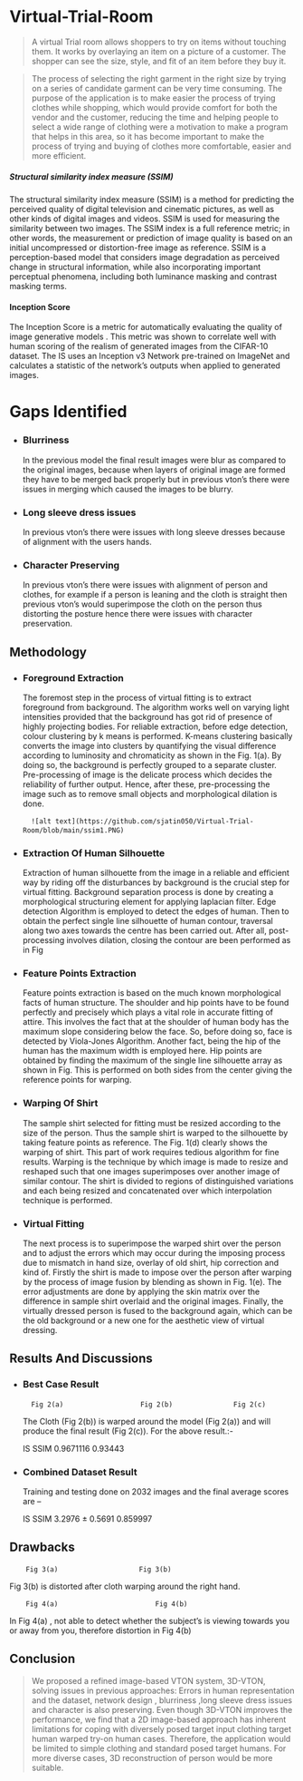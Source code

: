 # Virtual-Trial-Room
> A virtual Trial room allows shoppers to try on items without touching them. It
  works by overlaying an item on a picture of a customer. The shopper can see the
  size, style, and fit of an item before they buy it.
  
 > The process of selecting the right garment in the right size by trying on a series of candidate garment can be very time consuming. The purpose of the application is to make easier the process of trying clothes while shopping, which would provide comfort for both the vendor and the customer, reducing the time and helping people to select a wide range of clothing were a motivation to make a program that  helps in this area, so it has become important to make the process of trying and buying of clothes more comfortable, easier and more efficient. 

##### Structural similarity index measure (SSIM) 
The structural similarity index measure (SSIM) is a method for predicting the perceived quality of digital television and cinematic pictures, as well as other kinds of digital images and videos. SSIM is used for measuring the similarity between two images. The SSIM index is a full reference metric; in other words, the measurement or prediction of image quality is based on an initial uncompressed or distortion-free image as reference. SSIM is a perception-based model that considers image degradation as perceived change in structural information, while also incorporating important perceptual phenomena, including both luminance masking and contrast masking terms. 
 
 

####	Inception Score
The Inception Score is a metric for automatically evaluating  the quality of image generative models . This metric was shown to correlate well with human scoring of the realism of generated images from the CIFAR-10 dataset. The IS uses an Inception v3 Network pre-trained on ImageNet and calculates a statistic of the network’s outputs when applied to generated images.

#	Gaps Identified
- ###	Blurriness

    In the previous model the final result images were blur as compared to the original images, because when layers of original image are formed they have to be merged back properly but in previous vton’s there were issues in merging which caused the images to be blurry.

- ### Long sleeve dress issues

    In previous vton’s there were issues with long sleeve dresses because of alignment with the users hands.

- ### Character Preserving

    In previous vton’s there were issues with alignment of person and clothes, for example if a person is leaning and the cloth is straight then previous vton’s would superimpose the cloth on the person thus distorting the posture hence there were issues with character preservation.

## Methodology


- ### Foreground Extraction

    The foremost step in the process of virtual fitting is to extract foreground from background. The algorithm works well on varying light intensities provided that the background has got rid of presence of highly projecting bodies. For reliable extraction, before edge detection, colour clustering by k means is performed. K-means clustering basically converts the image into clusters by quantifying the visual difference according to luminosity and chromaticity as shown in the Fig. 1(a). By doing so, the background is perfectly grouped to a separate cluster. Pre-processing of image is the delicate process which decides the reliability of further output. Hence, after these, pre-processing the image such as to remove small objects and morphological dilation is done.

        ![alt text](https://github.com/sjatin050/Virtual-Trial-Room/blob/main/ssim1.PNG)


- ###	Extraction Of  Human Silhouette

    Extraction of human silhouette from the image in a reliable and efficient way by riding off the disturbances by background is the crucial step for virtual fitting. Background separation process is done by creating a morphological structuring element for applying laplacian filter. Edge detection Algorithm is employed to detect the edges of human. Then to obtain the perfect single line silhouette of human contour, traversal along two axes towards the centre has been carried out. After all, post-processing involves dilation, closing the contour are been performed as in Fig

 

- ###	Feature Points Extraction

    Feature points extraction is based on the much known morphological facts of human structure. The shoulder and hip points have to be found perfectly and precisely which plays a vital role in accurate fitting of attire. This involves the fact that at the shoulder of human body has the maximum slope considering below the face. So, before doing so, face is detected by Viola-Jones Algorithm. Another fact, being the hip of the human has the maximum width is employed here. Hip points are obtained by finding the maximum of the single line silhouette array as shown in Fig. This is performed on both sides from the center giving the reference points for warping.
 
- ###	Warping  Of  Shirt

    The sample shirt selected for fitting must be resized according to the size of the person. Thus the sample shirt is warped to the silhouette by taking feature points as reference. The Fig. 1(d) clearly shows the warping of shirt. This part of work requires tedious algorithm for fine results. Warping is the technique by which image is made to resize and reshaped such that one images superimposes over another image of similar contour. The shirt is divided to regions of distinguished variations and each being resized and concatenated over which interpolation technique is performed.
 

- ###	Virtual Fitting
    The next process is to superimpose the warped shirt over the person and to adjust the errors which may occur during the imposing process due to mismatch in hand size, overlay of old shirt, hip correction and kind of. Firstly the shirt is made to impose over the person after warping by the process of image fusion by blending as shown in Fig. 1(e). The error adjustments are done by applying the skin matrix over the difference in sample shirt overlaid and the original images. Finally, the virtually dressed person is fused  to the background again, which can be the old background or a new one for the aesthetic view of virtual dressing.

## Results And Discussions

- ### Best Case Result

 	                     
    	Fig 2(a)		           Fig 2(b) 		      Fig 2(c)
    The Cloth (Fig 2(b)) is warped around the model (Fig 2(a)) and will produce the final result (Fig 2(c)).
    For the above result.:-
    
    IS	SSIM
    0.9671116	0.93443
    
    
- ### Combined Dataset Result
    
    
    Training  and testing done on 2032 images and the final average  scores are –
    
    IS	SSIM
    3.2976 ± 0.5691	0.859997
    
    
    
    
    
    
    

## Drawbacks

             
		Fig 3(a)					Fig 3(b)


Fig 3(b) is distorted after cloth warping around the right hand.


               
		Fig 4(a)				        Fig 4(b)


In Fig 4(a) , not able to detect whether  the subject’s is viewing towards you or away from you, therefore distortion in Fig 4(b)


##	Conclusion

> We proposed a refined image-based VTON system, 3D-VTON, solving issues in previous approaches: 
Errors in human representation and the dataset, network design , blurriness ,long sleeve dress issues and character is also preserving. Even though 3D-VTON improves the performance, we find that a 2D image-based approach has inherent limitations for coping with diversely posed target input clothing target human warped try-on human cases. Therefore, the application would be limited to simple clothing and standard posed target humans. For more diverse cases, 3D reconstruction of person would be more suitable.








